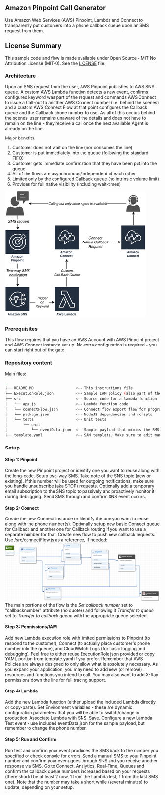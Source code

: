 ## Amazon Pinpoint Call Generator
Use Amazon Web Services (AWS) Pinpoint, Lambda and Connect to transparently put customers into a phone callback queue upon an SMS request from them.

## License Summary
This sample code and flow is made available under Open Source - MIT No Attribution License (MIT-0). See the [LICENSE](/LICENSE) file.

### Architecture
Upon an SMS request from the user, AWS Pinpoint publishes to AWS SNS queue. A custom AWS Lambda function detects a new event, confirms configured keyword was part of the request and commands AWS Connect to issue a Call-out to another AWS Connect number (i.e. behind the scenes) and a custom AWS Connect Flow at that point configures the Callback queue and the Callback phone number to use. As all of this occurs behind the scenes, user remains unaware of the details and does not have to remain on the line - they receive a call once the next available Agent is already on the line.

Major benefits:
1. Customer does not wait on the line (nor consumes the line)
2. Customer is put immediately into the queue (following the standard FIFO)
3. Customer gets immediate confirmation that they have been put into the queue
4. All of the flows are asynchronous/independent of each other
5. Limited only by the configured Callback queue (no intrinsic volume limit)
6. Provides for full native visibility (including wait-times)

![Architecture Diagram](misc/architecture.png?raw=true)

### Prerequisites
This flow requires that you have an AWS Account with AWS Pinpoint project and AWS Connect instance set up. 
No extra configuration is required - you can start right out of the gate.

### Repository content
Main files:
```bash
.
├── README.MD                   <-- This instructions file
├── ExecutionRole.json          <-- Sample IAM policy (also part of the SAM template). Make sure to edit manually first!
├── src                         <-- Source code for a lambda function
│   └── app.js                  <-- Lambda function code
│   └── connectFlow.json        <-- Connect flow export flow for programmatic callback. Make sure to edit manually first!
│   └── package.json            <-- NodeJS dependencies and scripts
│   └── tests                   <-- Unit tests
│       └── unit
│           └── eventData.json  <-- Sample payload that mimics the SMS received from customer (from Pinpoint via SNS). Make sure to edit manually first!
├── template.yaml               <-- SAM template. Make sure to edit manually first!
```

### Setup
#### Step 1: Pinpoint
Create the new Pinpoint project or identify one you want to reuse along with the long-code. 
Setup two-way SMS. Take note of the SNS topic (new or existing). 
If this number will be used for outgoing notifications, make sure you handle unsubscribe (aka STOP) requests.
Optionally add a temporary email subscription to the SNS topic to passively and proactively monitor it during debugging.
Send SMS through and confirm SNS event occurs.
#### Step 2: Connect
Create the new Connect instance or identify the one you want to reuse along with the phone number(s). 
Optionally setup new basic Connect queue for Callback and another one for Callback routing if you want to use a separate number for that.
Create new flow to push new callback requests. Use /src/connectFlow.js as a reference, if needed:
![Connect Callback flow Diagram](misc/ConnectCallBackFlow.png?raw=true)
The main portions of the flow is the _Set callback number_ set to "callbacknumber" attribute (no quotes) and following it _Transfer to queue_ set to _Transfer to callback queue_ with the appropriate queue selected.
#### Step 3: Permissions/IAM
Add new Lambda execution role with limited permissions to Pinpoint (to respond to the customer), Connect (to actually place customer's phone number into the queue), and CloudWatch Logs (for basic logging and debugging). 
Feel free to either reuse ExecutionRole.json provided or copy YAML portion from template.yaml if you prefer.
Remember that AWS Policies are always designed to only allow what is absolutely necessary. As you expand your application, you may need to add new (or remove) resources and functions you intend to call. You may also want to add X-Ray permissions down the line for full tracing support.
#### Step 4: Lambda
Add the new Lambda function (either upload the included Lambda directly or copy-paste).
Set Environment variables - these are dynamic configuration parameters that you will be able to switch/change in production.
Associate Lambda with SNS. 
Save.
Configure a new Lambda Test event - use included eventData.json for the sample payload, but remember to change the phone number.
#### Step 5: Run and Confirm
Run test and confirm your event produces the SMS back to the number you specified or check console for errors.
Send a manual SMS to your Pinpoint number and confirm your event goes through SNS and you receive another response via SMS.
Go to Connect, Analytics, Real-Time, Queues and confirm the callback queue numbers increased based on your requests (there should be at least 2 now, 1 from the Lambda test, 1 from the last SMS one). Note that the number may take a short while (several minutes) to update, depending on your setup.